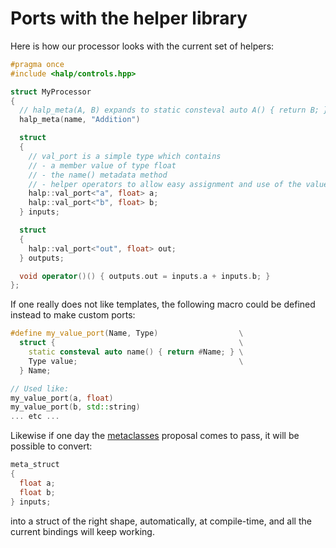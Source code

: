 # Ports with the helper library

Here is how our processor looks with the current set of helpers:

```cpp
#pragma once
#include <halp/controls.hpp>

struct MyProcessor
{
  // halp_meta(A, B) expands to static consteval auto A() { return B; }
  halp_meta(name, "Addition")

  struct
  {
    // val_port is a simple type which contains 
    // - a member value of type float
    // - the name() metadata method
    // - helper operators to allow easy assignment and use of the value.
    halp::val_port<"a", float> a;
    halp::val_port<"b", float> b;
  } inputs;

  struct
  {
    halp::val_port<"out", float> out;
  } outputs;

  void operator()() { outputs.out = inputs.a + inputs.b; }
};
```

If one really does not like templates, the following macro could be defined instead to make custom ports: 

```cpp
#define my_value_port(Name, Type)                  \
  struct {                                         \
    static consteval auto name() { return #Name; } \
    Type value;                                    \
  } Name;

// Used like:
my_value_port(a, float)
my_value_port(b, std::string)
... etc ...
```

Likewise if one day the [metaclasses](https://github.com/cplusplus/papers/issues/403) proposal comes to pass, it will be possible to convert:

```cpp
meta_struct
{
  float a;
  float b;
} inputs;
```

into a struct of the right shape, automatically, at compile-time, and all the current bindings will keep working.